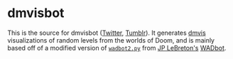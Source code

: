 # dmvisbot

This is the source for dmvisbot ([Twitter](https://twitter.com/dmvisbot), [Tumblr](https://dmvisbot.tumblr.com/)). It generates [dmvis](https://github.com/devinacker/dmvis) visualizations of random levels from the worlds of Doom, and is mainly based off of a modified version of [`wadbot2.py`](https://bitbucket.org/JPLeBreton/wadbot/src/aaa08647d9a1f59457581595a5c78b2ea666650d/wadbot2.py) from [JP LeBreton's](http://vectorpoem.com/) [WADbot](http://wadbot.tumblr.com/).
